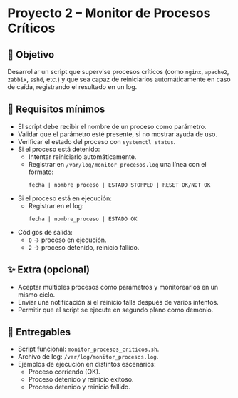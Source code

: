 # Proyecto 2 – Monitor de Procesos Críticos

## 🎯 Objetivo
Desarrollar un script que supervise procesos críticos (como `nginx`, `apache2`, `zabbix`, `sshd`, etc.) y que sea capaz de reiniciarlos automáticamente en caso de caída, registrando el resultado en un log.

## 📌 Requisitos mínimos
- El script debe recibir el nombre de un proceso como parámetro.
- Validar que el parámetro esté presente, si no mostrar ayuda de uso.
- Verificar el estado del proceso con `systemctl status`.
- Si el proceso está detenido:
  - Intentar reiniciarlo automáticamente.
  - Registrar en `/var/log/monitor_procesos.log` una línea con el formato:
    ```
    fecha | nombre_proceso | ESTADO STOPPED | RESET OK/NOT OK
    ```
- Si el proceso está en ejecución:
  - Registrar en el log:
    ```
    fecha | nombre_proceso | ESTADO OK
    ```
- Códigos de salida:
  - `0` → proceso en ejecución.
  - `2` → proceso detenido, reinicio fallido.

## ✨ Extra (opcional)
- Aceptar múltiples procesos como parámetros y monitorearlos en un mismo ciclo.
- Enviar una notificación si el reinicio falla después de varios intentos.
- Permitir que el script se ejecute en segundo plano como demonio.

## 🚀 Entregables
- Script funcional: `monitor_procesos_criticos.sh`.
- Archivo de log: `/var/log/monitor_procesos.log`.
- Ejemplos de ejecución en distintos escenarios:
  - Proceso corriendo (OK).
  - Proceso detenido y reinicio exitoso.
  - Proceso detenido y reinicio fallido.
